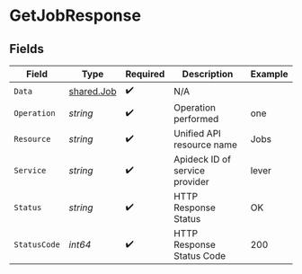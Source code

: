 # GetJobResponse


## Fields

| Field                                    | Type                                     | Required                                 | Description                              | Example                                  |
| ---------------------------------------- | ---------------------------------------- | ---------------------------------------- | ---------------------------------------- | ---------------------------------------- |
| `Data`                                   | [shared.Job](../../models/shared/job.md) | :heavy_check_mark:                       | N/A                                      |                                          |
| `Operation`                              | *string*                                 | :heavy_check_mark:                       | Operation performed                      | one                                      |
| `Resource`                               | *string*                                 | :heavy_check_mark:                       | Unified API resource name                | Jobs                                     |
| `Service`                                | *string*                                 | :heavy_check_mark:                       | Apideck ID of service provider           | lever                                    |
| `Status`                                 | *string*                                 | :heavy_check_mark:                       | HTTP Response Status                     | OK                                       |
| `StatusCode`                             | *int64*                                  | :heavy_check_mark:                       | HTTP Response Status Code                | 200                                      |